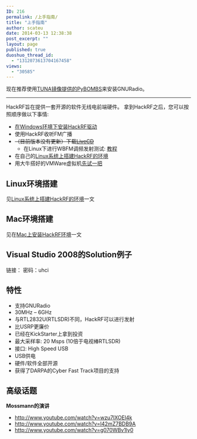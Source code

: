 ```yaml
---
ID: 216
permalink: /上手指南/
title: "上手指南"
author: scateu
date: 2014-03-13 12:38:38
post_excerpt: ""
layout: page
published: true
duoshuo_thread_id:
  - "1312073613704167458"
views:
  - "30585"
---
```


现在推荐使用[TUNA镜像提供的PyBOMBS](/2016/06/pybombs-mirror-tuna/)来安装GNURadio。

---

HackRF旨在提供一套开源的软件无线电前端硬件。 拿到HackRF之后，您可以按照顺序做以下事情:
<ul>
	<li><a href="/2013/12/%E5%9C%A8windows%E7%8E%AF%E5%A2%83%E4%B8%8B%E5%AE%89%E8%A3%85hackrf%E9%A9%B1%E5%8A%A8">在Windows环境下安装HackRF驱动</a></li>
	<li>使用HackRF收听FM广播</li>
	<li><del>（目前版本没有更新）下载<a href="/下载">LiveCD</a></del>
<ul>
	<li>在Linux下进行WBFM调频发射测试: <a href="/2014/01/wbfm发射">教程</a></li>
</ul>
</li>
	<li>在自己的<a href="/2013/12/linux%E7%B3%BB%E7%BB%9F%E4%B8%8A%E6%90%AD%E5%BB%BAhackrf%E7%8E%AF%E5%A2%83">Linux系统上搭建HackRF的环境</a></li>
	<li>用大牛搭好的VMWare虚拟机<a href="/2014/03/%E6%B5%8B%E8%AF%95hackrf-one%E7%9A%84ubuntu%E9%95%9C%E5%83%8F">先试一把</a></li>
</ul>
<h2>Linux环境搭建</h2>
见<a href="/2013/12/linux%E7%B3%BB%E7%BB%9F%E4%B8%8A%E6%90%AD%E5%BB%BAhackrf%E7%8E%AF%E5%A2%83">Linux系统上搭建HackRF的环境</a>一文
<h2>Mac环境搭建</h2>
见在<a title="在Mac上安装HackRF环境" href="/2014/04/mac-install-hackrf">Mac上安装HackRF环境</a>一文
<h2>Visual Studio 2008的Solution例子</h2>
链接：<http://pan.baidu.com/s/1mgqPpK8> 密码：uhci
<h2>特性</h2>
<ul>
	<li>支持GNURadio</li>
	<li>30MHz – 6GHz</li>
	<li>与RTL2832U(RTLSDR)不同，HackRF可以进行发射</li>
	<li>比USRP更廉价</li>
	<li>已经在KickStarter上拿到投资</li>
	<li>最大采样率: 20 Msps (10倍于电视棒RTLSDR)</li>
	<li>接口: High Speed USB</li>
	<li>USB供电</li>
	<li>硬件/软件全部开源</li>
	<li>获得了DARPA的Cyber Fast Track项目的支持</li>
</ul>

## 高级话题

**Mossmann的演讲**

 - <http://www.youtube.com/watch?v=wzu7lXOEl4k>
 - <http://www.youtube.com/watch?v=l42mZ7BDB9A>
 - <http://www.youtube.com/watch?v=g070WBv1ly0>
